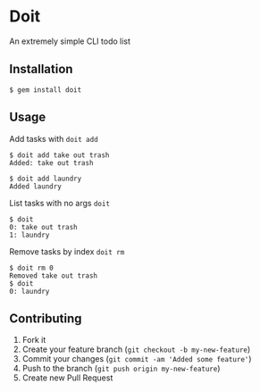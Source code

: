 # Doit

An extremely simple CLI todo list

## Installation

    $ gem install doit

## Usage

Add tasks with `doit add`

    $ doit add take out trash
    Added: take out trash

    $ doit add laundry
    Added laundry

List tasks with no args `doit`

    $ doit
    0: take out trash
    1: laundry

Remove tasks by index `doit rm`

    $ doit rm 0
    Removed take out trash
    $ doit
    0: laundry

## Contributing

1. Fork it
2. Create your feature branch (`git checkout -b my-new-feature`)
3. Commit your changes (`git commit -am 'Added some feature'`)
4. Push to the branch (`git push origin my-new-feature`)
5. Create new Pull Request
